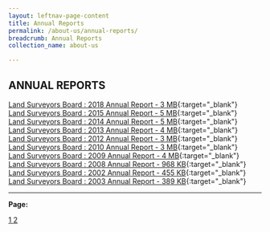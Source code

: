 ```yaml
---
layout: leftnav-page-content
title: Annual Reports
permalink: /about-us/annual-reports/
breadcrumb: Annual Reports
collection_name: about-us

---
```


ANNUAL REPORTS
---

[Land Surveyors Board : 2018 Annual Report - 3 MB](/files/LSBAnnualReport2018-Approved.pdf){:target="_blank"} <br>
[Land Surveyors Board : 2015 Annual Report - 5 MB](/files/LSBAnnualReport2015.pdf){:target="_blank"} <br>
[Land Surveyors Board : 2014 Annual Report - 5 MB](/files/LSBAnnualReport2014.pdf){:target="_blank"} <br>
[Land Surveyors Board : 2013 Annual Report - 4 MB](/files/LSBAnnualReport2013.pdf){:target="_blank"} <br>
[Land Surveyors Board : 2012 Annual Report - 3 MB](/files/LSBAnnualReport2012.pdf){:target="_blank"} <br>
[Land Surveyors Board : 2010 Annual Report - 3 MB](/files/LSBAnnualReport2010.pdf){:target="_blank"} <br>
[Land Surveyors Board : 2009 Annual Report - 4 MB](/files/LSBAnnualReport2009.pdf){:target="_blank"} <br>
[Land Surveyors Board : 2008 Annual Report - 968 KB](/files/LSBAnnualReport2008.pdf){:target="_blank"} <br>
[Land Surveyors Board : 2002 Annual Report - 455 KB](/files/LSBAnnualReport2002.pdf){:target="_blank"} <br>
[Land Surveyors Board : 2003 Annual Report - 389 KB](/files/LSBAnnualReport2003.pdf){:target="_blank"} <br>

---

**Page:**  

<div class="pagination">
    <a class="pagination disabled" href="#">1 </a>
    <a href="https://mlaw-lsb-staging.netlify.com/about-us/annual-reports-2/">2 </a>
 </div>
